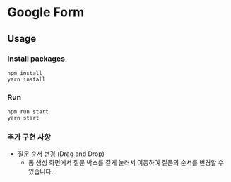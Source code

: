 # Google Form

## Usage

### Install packages

```shell
npm install
yarn install
```

### Run

```shell
npm run start
yarn start
```

### 추가 구현 사항

-   질문 순서 변경 (Drag and Drop)
    -   폼 생성 화면에서 질문 박스를 길게 눌러서 이동하여 질문의 순서를 변경할 수 있습니다.
